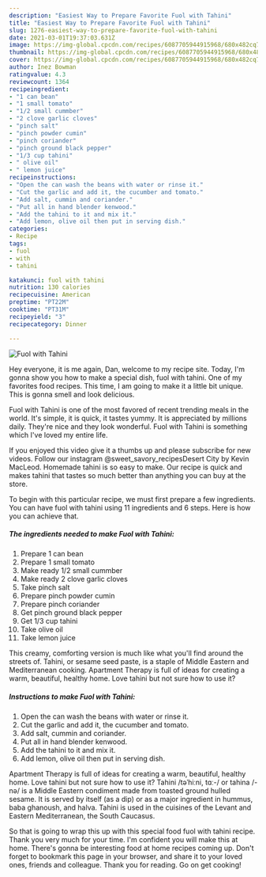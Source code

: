 ```yaml
---
description: "Easiest Way to Prepare Favorite Fuol with Tahini"
title: "Easiest Way to Prepare Favorite Fuol with Tahini"
slug: 1276-easiest-way-to-prepare-favorite-fuol-with-tahini
date: 2021-03-01T19:37:03.631Z
image: https://img-global.cpcdn.com/recipes/6087705944915968/680x482cq70/fuol-with-tahini-recipe-main-photo.jpg
thumbnail: https://img-global.cpcdn.com/recipes/6087705944915968/680x482cq70/fuol-with-tahini-recipe-main-photo.jpg
cover: https://img-global.cpcdn.com/recipes/6087705944915968/680x482cq70/fuol-with-tahini-recipe-main-photo.jpg
author: Inez Bowman
ratingvalue: 4.3
reviewcount: 1364
recipeingredient:
- "1 can bean"
- "1 small tomato"
- "1/2 small cummber"
- "2 clove garlic cloves"
- "pinch salt"
- "pinch powder cumin"
- "pinch coriander"
- "pinch ground black pepper"
- "1/3 cup tahini"
- " olive oil"
- " lemon juice"
recipeinstructions:
- "Open the can wash the beans with water or rinse it."
- "Cut the garlic and add it, the cucumber and tomato."
- "Add salt, cummin and coriander."
- "Put all in hand blender kenwood."
- "Add the tahini to it and mix it."
- "Add lemon, olive oil then put in serving dish."
categories:
- Recipe
tags:
- fuol
- with
- tahini

katakunci: fuol with tahini 
nutrition: 130 calories
recipecuisine: American
preptime: "PT22M"
cooktime: "PT31M"
recipeyield: "3"
recipecategory: Dinner

---
```



![Fuol with Tahini](https://img-global.cpcdn.com/recipes/6087705944915968/680x482cq70/fuol-with-tahini-recipe-main-photo.jpg)

Hey everyone, it is me again, Dan, welcome to my recipe site. Today, I'm gonna show you how to make a special dish, fuol with tahini. One of my favorites food recipes. This time, I am going to make it a little bit unique. This is gonna smell and look delicious.

Fuol with Tahini is one of the most favored of recent trending meals in the world. It's simple, it is quick, it tastes yummy. It is appreciated by millions daily. They're nice and they look wonderful. Fuol with Tahini is something which I've loved my entire life.

If you enjoyed this video give it a thumbs up and please subscribe for new videos. Follow our instagram @sweet_savory_recipesDesert City by Kevin MacLeod. Homemade tahini is so easy to make. Our recipe is quick and makes tahini that tastes so much better than anything you can buy at the store.


To begin with this particular recipe, we must first prepare a few ingredients. You can have fuol with tahini using 11 ingredients and 6 steps. Here is how you can achieve that.

<!--inarticleads1-->

##### The ingredients needed to make Fuol with Tahini:

1. Prepare 1 can bean
1. Prepare 1 small tomato
1. Make ready 1/2 small cummber
1. Make ready 2 clove garlic cloves
1. Take pinch salt
1. Prepare pinch powder cumin
1. Prepare pinch coriander
1. Get pinch ground black pepper
1. Get 1/3 cup tahini
1. Take  olive oil
1. Take  lemon juice


This creamy, comforting version is much like what you&#39;ll find around the streets of. Tahini, or sesame seed paste, is a staple of Middle Eastern and Mediterranean cooking. Apartment Therapy is full of ideas for creating a warm, beautiful, healthy home. Love tahini but not sure how to use it? 

<!--inarticleads2-->

##### Instructions to make Fuol with Tahini:

1. Open the can wash the beans with water or rinse it.
1. Cut the garlic and add it, the cucumber and tomato.
1. Add salt, cummin and coriander.
1. Put all in hand blender kenwood.
1. Add the tahini to it and mix it.
1. Add lemon, olive oil then put in serving dish.


Apartment Therapy is full of ideas for creating a warm, beautiful, healthy home. Love tahini but not sure how to use it? Tahini /təˈhiːni, tɑː-/ or tahina /-nə/ is a Middle Eastern condiment made from toasted ground hulled sesame. It is served by itself (as a dip) or as a major ingredient in hummus, baba ghanoush, and halva. Tahini is used in the cuisines of the Levant and Eastern Mediterranean, the South Caucasus. 

So that is going to wrap this up with this special food fuol with tahini recipe. Thank you very much for your time. I'm confident you will make this at home. There's gonna be interesting food at home recipes coming up. Don't forget to bookmark this page in your browser, and share it to your loved ones, friends and colleague. Thank you for reading. Go on get cooking!
